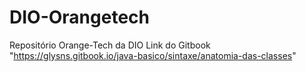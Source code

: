 # DIO-Orangetech
Repositório Orange-Tech da DIO
Link do Gitbook "https://glysns.gitbook.io/java-basico/sintaxe/anatomia-das-classes"